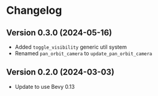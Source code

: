 # Changelog

## Version 0.3.0 (2024-05-16)

- Added `toggle_visibility` generic util system
- Renamed `pan_orbit_camera` to `update_pan_orbit_camera`

## Version 0.2.0 (2024-03-03)

- Update to use Bevy 0.13
